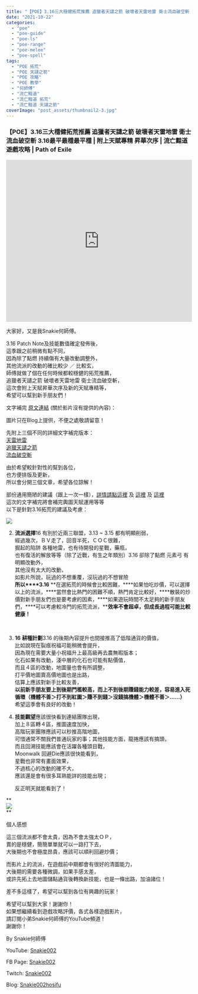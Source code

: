 ```yaml
---
title: "【POE】3.16三大穩健拓荒推薦 追獵者天譴之箭 破壞者天雷地雷 衛士流血破空斬 | 3.16最平最穩最平穩 | 附上天賦專精 昇華次序 | 流亡黯道 遊戲攻略 | Path of Exile"
date: "2021-10-22"
categories: 
  - "poe"
  - "poe-guide"
  - "poe-ls"
  - "poe-range"
  - "poe-melee"
  - "poe-spell"
tags: 
  - "POE 拓荒"
  - "POE 天譴之箭"
  - "POE 攻略"
  - "POE 教學"
  - "何師傅"
  - "流亡黯道"
  - "流亡黯道 拓荒"
  - "流亡黯道 天譴之箭"
coverImage: "post_assets/thumbnail2-3.jpg"
---
```


### 【POE】3.16三大穩健拓荒推薦 追獵者天譴之箭 破壞者天雷地雷 衛士流血破空斬 3.16最平最穩最平穩 | 附上天賦專精 昇華次序 | 流亡黯道 遊戲攻略 | Path of Exile

<iframe width="100%" height="440"src="https://www.youtube.com/embed/bWsAZFayMts"
  title="YouTube video player" frameborder="0" allow="accelerometer; autoplay;
  clipboard-write; encrypted-media; gyroscope; picture-in-picture; web-share"
  referrerpolicy="strict-origin-when-cross-origin" allowfullscreen></iframe>

大家好，又是我Snakie何師傅。  

  
3.16 Patch Note及技能數值確定發佈後，  
這季跟之前稍微有點不同，  
因為除了點燃 持續傷有大量改動調整外，  
其他流派的改動的確比較少 ／ 比較玄，  
師傅就做了個在任何時候都較穩健的拓荒推薦，  
追獵者天譴之箭 破壞者天雷地雷 衛士流血破空斬，  
這次會附上天賦昇華次序及新的天賦專精等，  
希望可以幫到新手朋友們！  

  
文字補完 [原文連結](https://snakie002hosifu.blogspot.com/2021/10/poe316-316-path-of-exile.html) (關於影片沒有提供的內容)：  

  
圖片只在Blog上提供，不便之處敬請留意！  

  
先附上三個不同的詳細文字補完版本：  
[天雷地雷](https://snakie002hosifu.blog/052-1/)  
[追獵天譴之箭](https://snakie002hosifu.blog/052-2/)  
[流血破空斬](https://snakie002hosifu.blog/052-3/)  

  
由於希望較針對性的幫到各位，  
也方便排版及更新，  
所以會分開三個文章，希望各位諒解！  

  
部份通用簡陋的建議（跟上一次一樣），[詳情請點這裡](https://snakie002hosifu.blogspot.com/2021/01/039.html#more) 及 [這裡](https://snakie002hosifu.blogspot.com/2021/04/poe-path-of-exile.html) 及 [這裡](https://snakie002hosifu.blogspot.com/2021/07/poe315-315-path-of-exile.html)  
這次的文字補完將會補完輿圖天賦運用等等  
以下是針對3.16拓荒的建議及考慮：  

  
![](post_assets/2021-10-21-22-04-57.mp4_snapshot_00.31.360-300x169.jpg)  

  
2. **流派選擇**16 有別於近兩三聯盟，3.13 ~ 3.15 都有明顯削弱，  
    經過幾次，ＢＶ走了，回音半死，ＣＯＣ很難，  
    掘起的陷阱 各種地雷，也有待開發的星戰，藥瓶，  
    也有復活的解放等等（除了近戰，有生之年類別）3.16 卻除了點燃 元素弓 有明顯改動外，  
    其他沒有太大的改動，  
    如影片所說，玩過的不想重覆，沒玩過的不想冒險  
    **所以****3.16** **在選拓荒的時候會比較困難，****如果怕吃炒價，可以選擇以上的流派，****當然會比熱門的困難不順，熱門肯定比較好，****散裝的炒價對新手朋友們也是要考慮的因素，****如果遊玩時間不太足夠的新手朋友們，****可以考慮較冷門的拓荒流派，****效率不會超卓，但成長過程可能比較健康！**  
    
      
     
  
4. **16** **耕種計劃**3.16 的後期內容提升也間接推高了低階通貨的價值，  
    比如說現在裂痕祝福可能稍微會提升，  
    因為現在需要大量小祝福升上最高級再去農無暇版本；  
    化石如果有改動，淺中層的化石也可能有點價值，  
    而且４區的改動，地圖量也會有所調整，  
    打平價地圖賣高價地圖也是出路，  
    估算上應該對新手比較友善，  
    **以前新手朋友要上到後期門檻較高，****而上不到後期賺錢能力較差，容易進入死循環****（機體不善＞打不到紅圖＞賺不到錢＞沒錢搞機體＞機體不善＞****……****）**  
    希望這季會有良好的改動！
  
6. **技能觀望**應該很快看到連結團隊出現，  
    加上８區轉４區，推圖速度加快，  
    高階玩家團隊應該可以秒推高階地圖，  
    可惜通常不關我們普通玩家的事；其他技能方面，龍捲應該有搞頭，  
    而且回溯技能應該會在活躍各種頭目戰，  
    Moonwalk 回避Die應該很快能看到，  
    星戰也非常有畫面效果，  
    不過核心的改動的確不大，  
    應該還是會有很多耳熟能詳的技能出現；  
    
      
    反正明天就能看到了！
  

  
**  
![](post_assets/2021-10-21-21-43-03.mp4_snapshot_01.54.016-300x169.jpg)  
**  

  
個人感想  

  
這三個流派都不會太貴，因為不會太強太ＯＰ，  
賣的是穩健，簡簡單單就可以一路打下去，  
大後期也不會極度昂貴，應該可以順利回避炒價；  

  
而影片上的流派，在遊戲前中期都會有很好的清圖能力，  
大後期的需要各種微調，如果手感太差，  
或許先拓上去地圖儲點通貨後轉換新技能，也是一條出路，加油諸位！  

  
差不多這樣了，希望可以幫到各位有興趣的玩家！  

  
希望可以幫到大家！謝謝你！  
如果想繼續看到遊戲攻略評價，各式各樣遊戲影片，  
請訂閱小弟Snakie何師傅的YouTube頻道！  
謝謝你！  

  
By Snakie何師傅  

  
YouTube: [Snakie002](https://www.youtube.com/c/Snakie002/)  

  
FB Page: [Snakie002](https://www.facebook.com/Snakie002/)  

  
Twitch: [Snakie002](https://www.twitch.tv/snakie002/)  

  
Blog: [Snakie002hosifu](https://snakie002hosifu.blog/)
